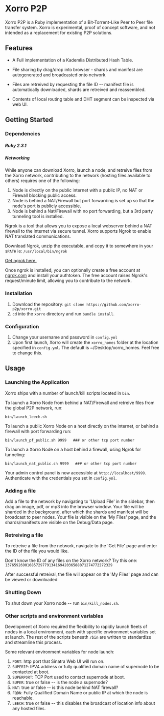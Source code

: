 # Xorro P2P

Xorro P2P is a Ruby implementation of a Bit-Torrent-Like Peer to Peer file transfer system. Xorro is experimental, proof of concept software, and not intended as a replacement for existing P2P solutions.
  

## Features

* A Full implementation of a Kademlia Distributed Hash Table.

* File sharing by drag/drop into browser - shards and manifest are autogenerated and broadcasted onto network.

* Files are retreived by requesting the file ID -- manifest file is automatically downloaded, shards are retreived and reassembled.

* Contents of local routing table and DHT segment can be inspected via web UI.



## Getting Started

### Dependencies

##### Ruby 2.3.1

##### Networking
While anyone can download Xorro, launch a node, and retreive files from the Xorro network, contributing to the network (hosting files available to others) requires one of the following:

1. Node is directly on the public internet with a public IP, no NAT or Firewall blocking public access.
2. Node is behind a NAT/Firewall but port forwarding is set up so that the node's port is publicly accessible.
3. Node is behind a Nat/Firewall with no port forwarding, but a 3rd party tunneling tool is installed.

Ngrok is a tool that allows you to expose a local webserver behind a NAT firewall to the internet via secure tunnel. Xorro supports Ngrok to enable NAT translated communications.

Download Ngrok, unzip the executable, and copy it to somewhere in your `$PATH` ie: `/usr/local/bin/ngrok`

[Get ngrok here.](https://ngrok.com/download)

Once ngrok is installed, you can optionally create a free account at [ngrok.com](https://dashboard.ngrok.com/get-started) and install your authtoken. The free account raises Ngrok's request/minute limit, allowing you to contribute to the network.

### Installation
1. Download the repository:  `git clone https://github.com/xorro-p2p/xorro.git`
2. `cd` into the `xorro` directory and run `bundle install`.

### Configuration
1. Change your username and password in `config.yml`
2. Upon first launch, Xorro will create the `xorro_homes` folder at the location specified in `config.yml`. The default is ~/Desktop/xorro_homes.  Feel free to change this.


## Usage
### Launching the Application

Xorro ships with a number of launch/kill scripts located in `bin`. 

To launch a Xorro Node from behind a NAT/Firewall and retreive files from the global P2P network, run:

```
bin/launch_leech.sh
```

To launch a public Xorro Node on a host directly on the internet, or behind a firewall with port forwarding run:

```
bin/launch_pf_public.sh 9999   ### or other tcp port number
```

To launch a Xorro Node on a host behind a firewall, using Ngrok for tunneling:
```
bin/launch_nat_public.sh 9999   ### or other tcp port number
```

Your admin control panel is now accessible at `http://localhost/9999`. Authenticate with the credentials you set in `config.yml`.


### Adding a file
Add a file to the network by navigating to 'Upload File' in the sidebar, then drag an image, pdf, or mp3 into the browser window.   Your file will be sharded in the background, after which the shards and manifest will be broadcast to peer nodes.  Your file is visible on the 'My Files' page, and the shards/manifests are visible on the Debug/Data page.


### Retreiving a file
To retreive a file from the network, navigate to the 'Get File' page and enter the ID of the file you would like.  

Don't know the ID of any files on the Xorro network?  Try this one:
`1376592690108572977913416942036588071274772272329`

After successful retreival, the file will appear on the 'My Files' page and can be viewed or downloaded 

### Shutting Down

To shut down your Xorro node -- run `bin/kill_nodes.sh`.


### Other scripts and environment variables

Development of Xorro required the flexibility to rapidly launch fleets of nodes in a local environment, each with specific environment variables set at launch.  The rest of the scripts beneath `/bin` are written to standardize and streamline this process.  

Some relevant environment variables for node launch:

1. `PORT`:  http port that Sinatra Web UI will run on.
2. `SUPERIP`:  IPV4 address or fully qualified domain name of supernode to be contacted at boot.
3. `SUPERPORT`: TCP Port used to contact supernode at boot.
4. `SUPER`: true or false -- is the node a supernode?
5. `NAT`: true or false -- is this node behind NAT firewall?
6. `FQDN`:  Fully Qualified Domain Name or public IP at which the node is reachable.
7. `LEECH`: true or false -- this disables the broadcast of location info about any hosted files.

